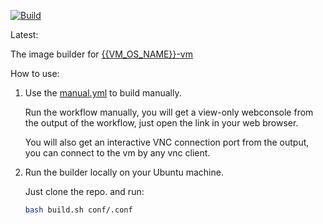 

[![Build](https://github.com/vmactions/{{VM_OS_NAME}}-builder/actions/workflows/build.yml/badge.svg)](https://github.com/vmactions/{{VM_OS_NAME}}-builder/actions/workflows/build.yml)

Latest: 


The image builder for [{{VM_OS_NAME}}-vm](https://github.com/vmactions/{{VM_OS_NAME}}-vm)


How to use:

1. Use the [manual.yml](.github/workflows/manual.yml) to build manually.
   
    Run the workflow manually, you will get a view-only webconsole from the output of the workflow, just open the link in your web browser.
   
    You will also get an interactive VNC connection port from the output, you can connect to the vm by any vnc client.

2. Run the builder locally on your Ubuntu machine.

    Just clone the repo. and run:
    ```bash
    bash build.sh conf/.conf
    ```
   
